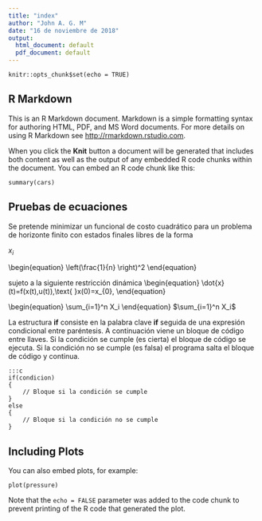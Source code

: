 ```yaml
---
title: "index"
author: "John A. G. M"
date: "16 de noviembre de 2018"
output:
  html_document: default
  pdf_document: default
---
```


```{r setup, include=FALSE}
knitr::opts_chunk$set(echo = TRUE)
```

## R Markdown

This is an R Markdown document. Markdown is a simple formatting syntax for authoring HTML, PDF, and MS Word documents. For more details on using R Markdown see <http://rmarkdown.rstudio.com>.

When you click the **Knit** button a document will be generated that includes both content as well as the output of any embedded R code chunks within the document. You can embed an R code chunk like this:

```{r cars}
summary(cars)
```

## Pruebas de ecuaciones

Se pretende minimizar un funcional de costo cuadrático para un problema de
horizonte finito con estados finales libres de la forma

$x_{i}$

\begin{equation}
 \left(\frac{1}{n} \right)^2 
\end{equation}

sujeto a la siguiente restricción dinámica 
\begin{equation}
\dot{x}(t)=f(x(t),u(t)),\text{  }x(0)=x_{0}, 
\end{equation}

\begin{equation}
	\sum_{i=1}^n X_i
\end{equation}
			$\sum_{i=1}^n X_i$
			

La estructura **if** consiste en la palabra clave **if** seguida de una expresión condicional entre paréntesis. A continuación viene un bloque de código entre llaves. Si la condición se cumple (es cierta) el bloque de código se ejecuta. Si la condición no se cumple (es falsa) el programa salta el bloque de código y continua.

	:::c
	if(condicion)
	{
		// Bloque si la condición se cumple
	}
	else
	{
		// Bloque si la condición no se cumple
	}


## Including Plots

You can also embed plots, for example:

```{r pressure, echo=FALSE}
plot(pressure)
```

Note that the `echo = FALSE` parameter was added to the code chunk to prevent printing of the R code that generated the plot.
